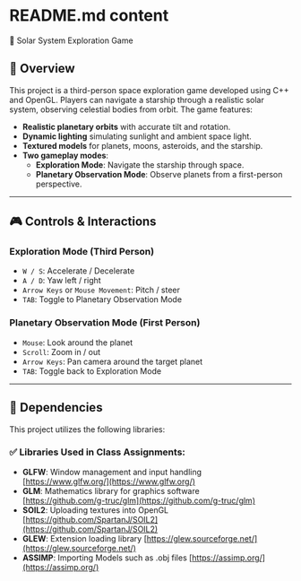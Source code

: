 
# README.md content
🌌 Solar System Exploration Game

## 🚀 Overview

This project is a third-person space exploration game developed using C++ and OpenGL. Players can navigate a starship through a realistic solar system, observing celestial bodies from orbit. The game features:

- **Realistic planetary orbits** with accurate tilt and rotation.
- **Dynamic lighting** simulating sunlight and ambient space light.
- **Textured models** for planets, moons, asteroids, and the starship.
- **Two gameplay modes**:
  - **Exploration Mode**: Navigate the starship through space.
  - **Planetary Observation Mode**: Observe planets from a first-person perspective.

---

## 🎮 Controls & Interactions

### Exploration Mode (Third Person)
- `W / S`: Accelerate / Decelerate
- `A / D`: Yaw left / right
- `Arrow Keys` or `Mouse Movement`: Pitch / steer
- `TAB`: Toggle to Planetary Observation Mode

### Planetary Observation Mode (First Person)
- `Mouse`: Look around the planet
- `Scroll`: Zoom in / out
- `Arrow Keys`: Pan camera around the target planet
- `TAB`: Toggle back to Exploration Mode

---

## 🧰 Dependencies

This project utilizes the following libraries:

### ✅ Libraries Used in Class Assignments:
- **GLFW**: Window management and input handling  
  [https://www.glfw.org/](https://www.glfw.org/)
- **GLM**: Mathematics library for graphics software  
  [https://github.com/g-truc/glm](https://github.com/g-truc/glm)
- **SOIL2**: Uploading textures into OpenGL
  [https://github.com/SpartanJ/SOIL2](https://github.com/SpartanJ/SOIL2)
- **GLEW**: Extension loading library
  [https://glew.sourceforge.net/](https://glew.sourceforge.net/)
- **ASSIMP**: Importing Models such as .obj files
  [https://assimp.org/](https://assimp.org/)
  

